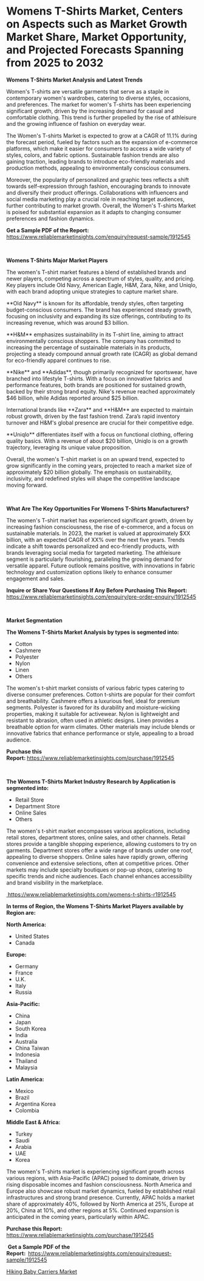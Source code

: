 <p><h1>Womens T-Shirts Market, Centers on Aspects such as Market Growth Market Share, Market Opportunity, and Projected Forecasts Spanning from 2025 to 2032</h1></p><p><strong>Womens T-Shirts Market Analysis and Latest Trends</strong></p>
<p><p>Women's T-shirts are versatile garments that serve as a staple in contemporary women's wardrobes, catering to diverse styles, occasions, and preferences. The market for women's T-shirts has been experiencing significant growth, driven by the increasing demand for casual and comfortable clothing. This trend is further propelled by the rise of athleisure and the growing influence of fashion on everyday wear.</p><p>The Women's T-shirts Market is expected to grow at a CAGR of 11.1% during the forecast period, fueled by factors such as the expansion of e-commerce platforms, which make it easier for consumers to access a wide variety of styles, colors, and fabric options. Sustainable fashion trends are also gaining traction, leading brands to introduce eco-friendly materials and production methods, appealing to environmentally conscious consumers.</p><p>Moreover, the popularity of personalized and graphic tees reflects a shift towards self-expression through fashion, encouraging brands to innovate and diversify their product offerings. Collaborations with influencers and social media marketing play a crucial role in reaching target audiences, further contributing to market growth. Overall, the Women's T-shirts Market is poised for substantial expansion as it adapts to changing consumer preferences and fashion dynamics.</p></p>
<p><strong>Get a Sample PDF of the Report:&nbsp;</strong> <a href="https://www.reliablemarketinsights.com/enquiry/request-sample/1912545?utm_campaign=3267&utm_medium=2&utm_source=Github&utm_content=ia&utm_term=06042025&utm_id=womens-t-shirts">https://www.reliablemarketinsights.com/enquiry/request-sample/1912545</a></p>
<p>&nbsp;</p>
<p><strong>Womens T-Shirts Major Market Players</strong></p>
<p><p>The women's T-shirt market features a blend of established brands and newer players, competing across a spectrum of styles, quality, and pricing. Key players include Old Navy, American Eagle, H&M, Zara, Nike, and Uniqlo, with each brand adopting unique strategies to capture market share.</p><p>**Old Navy** is known for its affordable, trendy styles, often targeting budget-conscious consumers. The brand has experienced steady growth, focusing on inclusivity and expanding its size offerings, contributing to its increasing revenue, which was around $3 billion.</p><p>**H&M** emphasizes sustainability in its T-shirt line, aiming to attract environmentally conscious shoppers. The company has committed to increasing the percentage of sustainable materials in its products, projecting a steady compound annual growth rate (CAGR) as global demand for eco-friendly apparel continues to rise.</p><p>**Nike** and **Adidas**, though primarily recognized for sportswear, have branched into lifestyle T-shirts. With a focus on innovative fabrics and performance features, both brands are positioned for sustained growth, backed by their strong brand equity. Nike's revenue reached approximately $46 billion, while Adidas reported around $25 billion.</p><p>International brands like **Zara** and **H&M** are expected to maintain robust growth, driven by the fast fashion trend. Zara’s rapid inventory turnover and H&M's global presence are crucial for their competitive edge.</p><p>**Uniqlo** differentiates itself with a focus on functional clothing, offering quality basics. With a revenue of about $20 billion, Uniqlo is on a growth trajectory, leveraging its unique value proposition.</p><p>Overall, the women's T-shirt market is on an upward trend, expected to grow significantly in the coming years, projected to reach a market size of approximately $20 billion globally. The emphasis on sustainability, inclusivity, and redefined styles will shape the competitive landscape moving forward.</p></p>
<p>&nbsp;</p>
<p><strong>What Are The Key Opportunities For Womens T-Shirts Manufacturers?</strong></p>
<p><p>The women's T-shirt market has experienced significant growth, driven by increasing fashion consciousness, the rise of e-commerce, and a focus on sustainable materials. In 2023, the market is valued at approximately $XX billion, with an expected CAGR of XX% over the next five years. Trends indicate a shift towards personalized and eco-friendly products, with brands leveraging social media for targeted marketing. The athleisure segment is particularly flourishing, paralleling the growing demand for versatile apparel. Future outlook remains positive, with innovations in fabric technology and customization options likely to enhance consumer engagement and sales.</p></p>
<p><strong>Inquire or Share Your Questions If Any Before Purchasing This Report:</strong> <a href="https://www.reliablemarketinsights.com/enquiry/pre-order-enquiry/1912545?utm_campaign=3267&utm_medium=2&utm_source=Github&utm_content=ia&utm_term=06042025&utm_id=womens-t-shirts">https://www.reliablemarketinsights.com/enquiry/pre-order-enquiry/1912545</a></p>
<p>&nbsp;</p>
<p><strong>Market Segmentation</strong></p>
<p><strong>The Womens T-Shirts Market Analysis by types is segmented into:</strong></p>
<p><ul><li>Cotton</li><li>Cashmere</li><li>Polyester</li><li>Nylon</li><li>Linen</li><li>Others</li></ul></p>
<p><p>The women's t-shirt market consists of various fabric types catering to diverse consumer preferences. Cotton t-shirts are popular for their comfort and breathability. Cashmere offers a luxurious feel, ideal for premium segments. Polyester is favored for its durability and moisture-wicking properties, making it suitable for activewear. Nylon is lightweight and resistant to abrasion, often used in athletic designs. Linen provides a breathable option for warm climates. Other materials may include blends or innovative fabrics that enhance performance or style, appealing to a broad audience.</p></p>
<p><strong>Purchase this Report:&nbsp;</strong><a href="https://www.reliablemarketinsights.com/purchase/1912545?utm_campaign=3267&utm_medium=2&utm_source=Github&utm_content=ia&utm_term=06042025&utm_id=womens-t-shirts">https://www.reliablemarketinsights.com/purchase/1912545</a></p>
<p>&nbsp;</p>
<p><strong>The Womens T-Shirts Market Industry Research by Application is segmented into:</strong></p>
<p><ul><li>Retail Store</li><li>Department Store</li><li>Online Sales</li><li>Others</li></ul></p>
<p><p>The women's t-shirt market encompasses various applications, including retail stores, department stores, online sales, and other channels. Retail stores provide a tangible shopping experience, allowing customers to try on garments. Department stores offer a wide range of brands under one roof, appealing to diverse shoppers. Online sales have rapidly grown, offering convenience and extensive selections, often at competitive prices. Other markets may include specialty boutiques or pop-up shops, catering to specific trends and niche audiences. Each channel enhances accessibility and brand visibility in the marketplace.</p></p>
<p><a href="https://www.reliablemarketinsights.com/womens-t-shirts-r1912545?utm_campaign=3267&utm_medium=2&utm_source=Github&utm_content=ia&utm_term=06042025&utm_id=womens-t-shirts">&nbsp;https://www.reliablemarketinsights.com/womens-t-shirts-r1912545</a></p>
<p><strong>In terms of Region, the Womens T-Shirts Market Players available by Region are:</strong></p>
<p>
    <p> <strong> North America: </strong>
        <ul>
            <li>United States</li>
            <li>Canada</li>
        </ul>
        </p> 
    <p> <strong> Europe: </strong>
        <ul>
            <li>Germany</li>
            <li>France</li>
            <li>U.K.</li>
            <li>Italy</li>
            <li>Russia</li>
        </ul>
        </p> 
    <p> <strong> Asia-Pacific: </strong>
        <ul>
            <li>China</li>
            <li>Japan</li>
            <li>South Korea</li>
            <li>India</li>
            <li>Australia</li>
            <li>China Taiwan</li>
            <li>Indonesia</li>
            <li>Thailand</li>
            <li>Malaysia</li>
        </ul>
        </p> 
    <p> <strong> Latin America: </strong>
        <ul>
            <li>Mexico</li>
            <li>Brazil</li>
            <li>Argentina Korea</li>
            <li>Colombia</li>
        </ul>
        </p> 
    <p> <strong> Middle East & Africa: </strong>
        <ul>
            <li>Turkey</li>
            <li>Saudi</li>
            <li>Arabia</li>
            <li>UAE</li>
            <li>Korea</li>
        </ul>
    </p>
    </p>
<p><p>The women's T-shirts market is experiencing significant growth across various regions, with Asia-Pacific (APAC) poised to dominate, driven by rising disposable incomes and fashion consciousness. North America and Europe also showcase robust market dynamics, fueled by established retail infrastructures and strong brand presence. Currently, APAC holds a market share of approximately 40%, followed by North America at 25%, Europe at 20%, China at 10%, and other regions at 5%. Continued expansion is anticipated in the coming years, particularly within APAC.</p></p>
<p><strong>Purchase this Report: </strong><a href="https://www.reliablemarketinsights.com/purchase/1912545?utm_campaign=3267&utm_medium=2&utm_source=Github&utm_content=ia&utm_term=06042025&utm_id=womens-t-shirts">https://www.reliablemarketinsights.com/purchase/1912545</a></p>
<p>&nbsp;<strong>Get a Sample PDF of the Report:&nbsp;&nbsp;</strong><a href="https://www.reliablemarketinsights.com/enquiry/request-sample/1912545?utm_campaign=3267&utm_medium=2&utm_source=Github&utm_content=ia&utm_term=06042025&utm_id=womens-t-shirts">https://www.reliablemarketinsights.com/enquiry/request-sample/1912545</a></p>
<p><strong></strong></p>
<p><p><a href="https://github.com/zurubting/Market-Research-Report-List-1/blob/main/hiking-baby-carriers-market.md?utm_campaign=3267&utm_medium=2&utm_source=Github&utm_content=ia&utm_term=06042025&utm_id=womens-t-shirts">Hiking Baby Carriers Market</a></p></p>